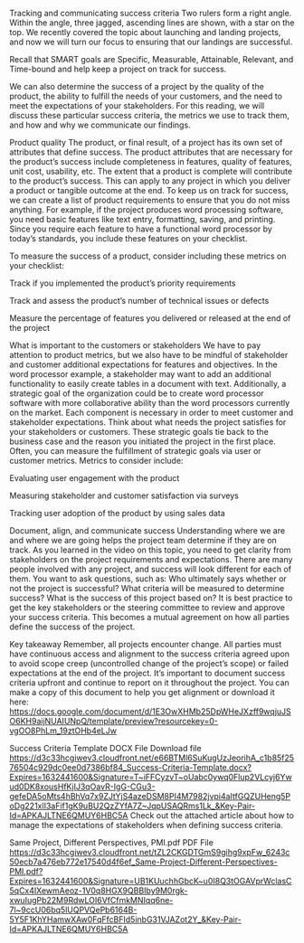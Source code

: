 Tracking and communicating success criteria
Two rulers form a right angle. Within the angle, three jagged, ascending lines are shown, with a star on the top.
We recently covered the topic about launching and landing projects, and now we will turn our focus to ensuring that our landings are successful. 

Recall that SMART goals are Specific, Measurable, Attainable, Relevant, and Time-bound and help keep a project on track for success. 

We can also determine the success of a project by the quality of the product, the ability to fulfill the needs of your customers, and the need to meet the expectations of your stakeholders. For this reading, we will discuss these particular success criteria, the metrics we use to track them, and how and why we communicate our findings.  

Product quality 
The product, or final result, of a project has its own set of attributes that define success. The product attributes that are necessary for the product’s success include completeness in features, quality of features, unit cost, usability, etc. The extent that a product is complete will contribute to the product’s success. This can apply to any project in which you deliver a product or tangible outcome at the end. To keep us on track for success, we can create a list of product requirements to ensure that you do not miss anything. For example, if the project produces word processing software, you need basic features like text entry, formatting, saving, and printing. Since you require each feature to have a functional word processor by today’s standards, you include these features on your checklist. 

To measure the success of a product, consider including these metrics on your checklist: 

Track if you implemented the product’s priority requirements

Track and assess the product’s number of technical issues or defects

Measure the percentage of features you delivered or released at the end of the project

What is important to the customers or stakeholders 
We have to pay attention to product metrics, but we also have to be mindful of stakeholder and customer additional expectations for features and objectives. In the word processor example, a stakeholder may want to add an additional functionality to easily create tables in a document with text. Additionally, a strategic goal of the organization could be to create word processor software with more collaborative ability than the word processors currently on the market. Each component is necessary in order to meet customer and stakeholder expectations. Think about what needs the project satisfies for your stakeholders or customers. These strategic goals tie back to the business case and the reason you initiated the project in the first place. Often, you can measure the fulfillment of strategic goals via user or customer metrics. Metrics to consider include:

Evaluating user engagement with the product 

Measuring stakeholder and customer satisfaction via surveys

Tracking user adoption of the product by using sales data

Document, align, and communicate success
Understanding where we are and where we are going helps the project team determine if they are on track. As you learned in the video on this topic, you need to get clarity from stakeholders on the project requirements and expectations. There are many people involved with any project, and success will look different for each of them. You want to ask questions, such as: Who ultimately says whether or not the project is successful? What criteria will be measured to determine success? What is the success of this project based on? It is best practice to get the key stakeholders or the steering committee to review and approve your success criteria. This becomes a mutual agreement on how all parties define the success of the project. 

Key takeaway
Remember, all projects encounter change. All parties must have continuous access and alignment to the success criteria agreed upon to avoid scope creep (uncontrolled change of the project’s scope) or failed expectations at the end of the project. It’s important to document success criteria upfront and continue to report on it throughout the project. You can make a copy of this document to help you get alignment or download it here:
https://docs.google.com/document/d/1E3OwXHMb25DpWHeJXzff9wqjuJSO6KH9aijNUAIUNpQ/template/preview?resourcekey=0-vgOO8PhLm_19ztOHb4eLJw


Success Criteria Template
DOCX File
Download file https://d3c33hcgiwev3.cloudfront.net/e66BTMl6SuKugUzJeorihA_c1b85f2576504c929dc0ee0d7386bf84_Success-Criteria-Template.docx?Expires=1632441600&Signature=T~iFFCyzvT~oUabc0ywq0Flup2VLcyj6Ywud0DK8xousHfKjIJ3qOavR-IgG-CGu3-gefeDA5oMts4hBhVq7x9ZJtYjS4azeDSM8PI4M7982jvpi4aItfGQZUHeng5PoDg221xlI3aFif1gK9uBU2QzZYfA7Z~JqpUSAQRms1Lk_&Key-Pair-Id=APKAJLTNE6QMUY6HBC5A
Check out the attached article about how to manage the expectations of stakeholders when defining success criteria.

Same Project, Different Perspectives, PMI.pdf
PDF File https://d3c33hcgiwev3.cloudfront.net/tZL2CKGDTGmS9gihg9xpFw_6243c50ecb7a476eb772e17540d4f6ef_Same-Project-Different-Perspectives-PMI.pdf?Expires=1632441600&Signature=UB1KUuchhGbcK~u0I8Q3tOGAVprWclasC5qCx4IXewmAeoz-1V0q8HGX9QBBIby9M0rgk-xwuIugPb22M9RdwLOI6VfCfmkMNIqq6ne-7l~9ccU06bq5lUQPVQePb6164B-5Y5F1KhYHamwXAw0FqFfcBFId5inbG31VJAZot2Y_&Key-Pair-Id=APKAJLTNE6QMUY6HBC5A